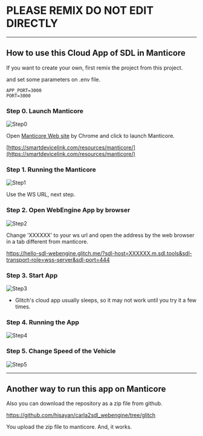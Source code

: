 # PLEASE REMIX DO NOT EDIT DIRECTLY

---

## How to use this Cloud App of SDL in Manticore

If you want to create your own, first remix the project from this project.

and set some parameters on .env file.

```
APP_PORT=3000
PORT=3000
```

### Step 0. Launch Manticore

![Step0](https://cdn.glitch.com/501354eb-5c8c-4f0f-87b6-7754187915c6%2Fstep00.png?v=1594257954672)

Open [Manticore Web site](https://smartdevicelink.com/resources/manticore/) by Chrome and click to launch Manticore.

[https://smartdevicelink.com/resources/manticore/](https://smartdevicelink.com/resources/manticore/)

### Step 1. Running the Manticore

![Step1](https://cdn.glitch.com/565cbccd-9b87-476a-a9a7-e45bab2c5ff1%2Fstep01.png?v=1595579365586)

Use the WS URL, next step.

### Step 2. Open WebEngine App by browser

![Step2](https://cdn.glitch.com/565cbccd-9b87-476a-a9a7-e45bab2c5ff1%2Fstep02.png?v=1595579367616)

Change 'XXXXXX' to your ws url and open the address by the web browser in a tab different from manticore.

https://hello-sdl-webengine.glitch.me/?sdl-host=XXXXXX.m.sdl.tools&sdl-transport-role=wss-server&sdl-port=444

### Step 3. Start App

![Step3](https://cdn.glitch.com/565cbccd-9b87-476a-a9a7-e45bab2c5ff1%2Fstep03.png?v=1595579364802)

* Glitch's cloud app usually sleeps, so it may not work until you try it a few times.

### Step 4. Running the App

![Step4](https://cdn.glitch.com/565cbccd-9b87-476a-a9a7-e45bab2c5ff1%2Fstep04.png?v=1595579364767)

### Step 5. Change Speed of the Vehicle

![Step5](https://cdn.glitch.com/565cbccd-9b87-476a-a9a7-e45bab2c5ff1%2Fstep05.png?v=1595579364919)


---

## Another way to run this app on Manticore

Also you can download the repository as a zip file from github.

https://github.com/hisayan/carla2sdl_webengine/tree/glitch

You upload the zip file to manticore. And, it works.